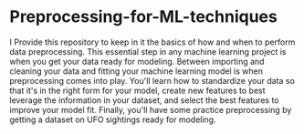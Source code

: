 # Preprocessing-for-ML-techniques

I Provide this repository to keep in it the basics of how and when to perform data preprocessing. 
This essential step in any machine learning project is when you get your data ready for modeling. 
Between importing and cleaning your data and fitting your machine learning model is when preprocessing comes into play. 
You'll learn how to standardize your data so that it's in the right form for your model, create new features to best leverage the information in your dataset, and select the best features to improve your model fit. 
Finally, you'll have some practice preprocessing by getting a dataset on UFO sightings ready for modeling.
